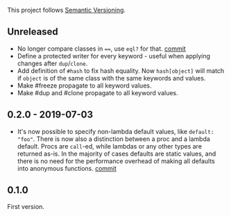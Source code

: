This project follows [Semantic Versioning](https://semver.org/spec/v2.0.0.html).

## Unreleased

* No longer compare classes in `==`, use `eql?` for that. [commit](https://github.com/scottscheapflights/portrayal/commit/9c5a37e4fb91e35d23b22e208344452930452af7)
* Define a protected writer for every keyword - useful when applying changes after `dup`/`clone`.
* Add definition of `#hash` to fix hash equality. Now `hash[object]` will match if `object` is of the same class with the same keywords and values.
* Make #freeze propagate to all keyword values.
* Make #dup and #clone propagate to all keyword values.

## 0.2.0 - 2019-07-03

* It's now possible to specify non-lambda default values, like `default: "foo"`. There is now also a distinction between a proc and a lambda default. Procs are `call`-ed, while lambdas or any other types are returned as-is. In the majority of cases defaults are static values, and there is no need for the performance overhead of making all defaults into anonymous functions. [commit](https://github.com/scottscheapflights/portrayal/commit/a1cc9d0fd40e413210f61b945d37b81c87280fee)

## 0.1.0

First version.
